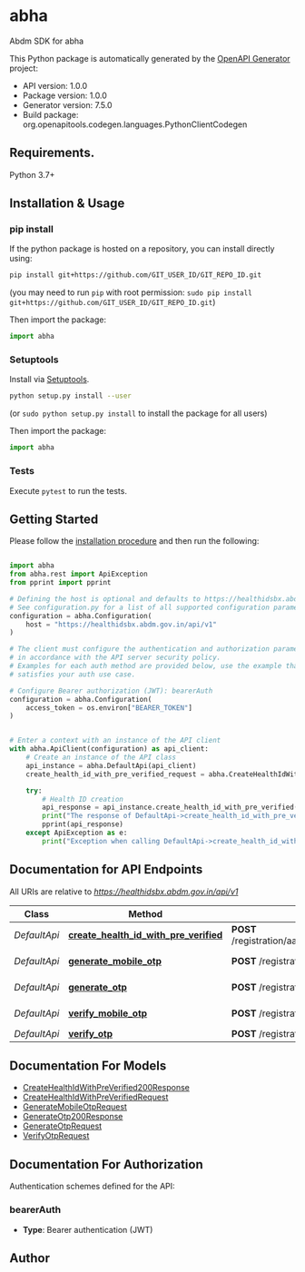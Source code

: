 # abha
Abdm SDK for abha

This Python package is automatically generated by the [OpenAPI Generator](https://openapi-generator.tech) project:

- API version: 1.0.0
- Package version: 1.0.0
- Generator version: 7.5.0
- Build package: org.openapitools.codegen.languages.PythonClientCodegen

## Requirements.

Python 3.7+

## Installation & Usage
### pip install

If the python package is hosted on a repository, you can install directly using:

```sh
pip install git+https://github.com/GIT_USER_ID/GIT_REPO_ID.git
```
(you may need to run `pip` with root permission: `sudo pip install git+https://github.com/GIT_USER_ID/GIT_REPO_ID.git`)

Then import the package:
```python
import abha
```

### Setuptools

Install via [Setuptools](http://pypi.python.org/pypi/setuptools).

```sh
python setup.py install --user
```
(or `sudo python setup.py install` to install the package for all users)

Then import the package:
```python
import abha
```

### Tests

Execute `pytest` to run the tests.

## Getting Started

Please follow the [installation procedure](#installation--usage) and then run the following:

```python

import abha
from abha.rest import ApiException
from pprint import pprint

# Defining the host is optional and defaults to https://healthidsbx.abdm.gov.in/api/v1
# See configuration.py for a list of all supported configuration parameters.
configuration = abha.Configuration(
    host = "https://healthidsbx.abdm.gov.in/api/v1"
)

# The client must configure the authentication and authorization parameters
# in accordance with the API server security policy.
# Examples for each auth method are provided below, use the example that
# satisfies your auth use case.

# Configure Bearer authorization (JWT): bearerAuth
configuration = abha.Configuration(
    access_token = os.environ["BEARER_TOKEN"]
)


# Enter a context with an instance of the API client
with abha.ApiClient(configuration) as api_client:
    # Create an instance of the API class
    api_instance = abha.DefaultApi(api_client)
    create_health_id_with_pre_verified_request = abha.CreateHealthIdWithPreVerifiedRequest() # CreateHealthIdWithPreVerifiedRequest | 

    try:
        # Health ID creation
        api_response = api_instance.create_health_id_with_pre_verified(create_health_id_with_pre_verified_request)
        print("The response of DefaultApi->create_health_id_with_pre_verified:\n")
        pprint(api_response)
    except ApiException as e:
        print("Exception when calling DefaultApi->create_health_id_with_pre_verified: %s\n" % e)

```

## Documentation for API Endpoints

All URIs are relative to *https://healthidsbx.abdm.gov.in/api/v1*

Class | Method | HTTP request | Description
------------ | ------------- | ------------- | -------------
*DefaultApi* | [**create_health_id_with_pre_verified**](docs/DefaultApi.md#create_health_id_with_pre_verified) | **POST** /registration/aadhaar/createHealthIdWithPreVerified | Health ID creation
*DefaultApi* | [**generate_mobile_otp**](docs/DefaultApi.md#generate_mobile_otp) | **POST** /registration/aadhaar/generateMobileOTP | Generate Mobile OTP
*DefaultApi* | [**generate_otp**](docs/DefaultApi.md#generate_otp) | **POST** /registration/aadhaar/generateOtp | Generate OTP
*DefaultApi* | [**verify_mobile_otp**](docs/DefaultApi.md#verify_mobile_otp) | **POST** /registration/aadhaar/verifyMobileOTP | Verify Mobile OTP
*DefaultApi* | [**verify_otp**](docs/DefaultApi.md#verify_otp) | **POST** /registration/aadhaar/verifyOTP | Verify OTP


## Documentation For Models

 - [CreateHealthIdWithPreVerified200Response](docs/CreateHealthIdWithPreVerified200Response.md)
 - [CreateHealthIdWithPreVerifiedRequest](docs/CreateHealthIdWithPreVerifiedRequest.md)
 - [GenerateMobileOtpRequest](docs/GenerateMobileOtpRequest.md)
 - [GenerateOtp200Response](docs/GenerateOtp200Response.md)
 - [GenerateOtpRequest](docs/GenerateOtpRequest.md)
 - [VerifyOtpRequest](docs/VerifyOtpRequest.md)


<a id="documentation-for-authorization"></a>
## Documentation For Authorization


Authentication schemes defined for the API:
<a id="bearerAuth"></a>
### bearerAuth

- **Type**: Bearer authentication (JWT)


## Author




